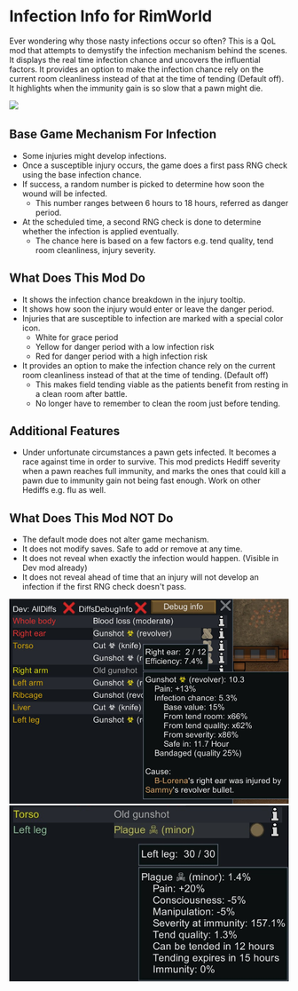 # Infection Info for RimWorld

Ever wondering why those nasty infections occur so often? This is a QoL mod that attempts to demystify the infection mechanism behind the scenes. It displays the real time infection chance and uncovers the influential factors. It provides an option to make the infection chance rely on the current room cleanliness instead of that at the time of tending (Default off). It highlights when the immunity gain is so slow that a pawn might die.

[<img src="https://i.imgur.com/N8E4pyP.png" height="50">](https://steamcommunity.com/workshop/filedetails/?id=2732876934)


## Base Game Mechanism For Infection

- Some injuries might develop infections.
- Once a susceptible injury occurs, the game does a first pass RNG check using the base infection chance.
- If success, a random number is picked to determine how soon the wound will be infected.
    - This number ranges between 6 hours to 18 hours, referred as danger period.
- At the scheduled time, a second RNG check is done to determine whether the infection is applied eventually.
    - The chance here is based on a few factors e.g. tend quality, tend room cleanliness, injury severity.

## What Does This Mod Do

- It shows the infection chance breakdown in the injury tooltip.
- It shows how soon the injury would enter or leave the danger period.
- Injuries that are susceptible to infection are marked with a special color icon.
    - White for grace period
    - Yellow for danger period with a low infection risk
    - Red for danger period with a high infection risk
- It provides an option to make the infection chance rely on the current room cleanliness instead of that at the time of tending. (Default off)
    - This makes field tending viable as the patients benefit from resting in a clean room after battle.
    - No longer have to remember to clean the room just before tending.

## Additional Features

- Under unfortunate circumstances a pawn gets infected. It becomes a race against time in order to survive. This mod predicts Hediff severity when a pawn reaches full immunity, and marks the ones that could kill a pawn due to immunity gain not being fast enough. Work on other Hediffs e.g. flu as well.

## What Does This Mod NOT Do

- The default mode does not alter game mechanism.
- It does not modify saves. Safe to add or remove at any time.
- It does not reveal when exactly the infection would happen. (Visible in Dev mod already)
- It does not reveal ahead of time that an injury will not develop an infection if the first RNG check doesn't pass.




![](./About/Preview.png)
![](./About/Preview2.png)

